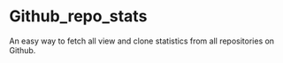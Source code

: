 # Github_repo_stats
An easy way to fetch all view and clone statistics from all repositories on Github. 
